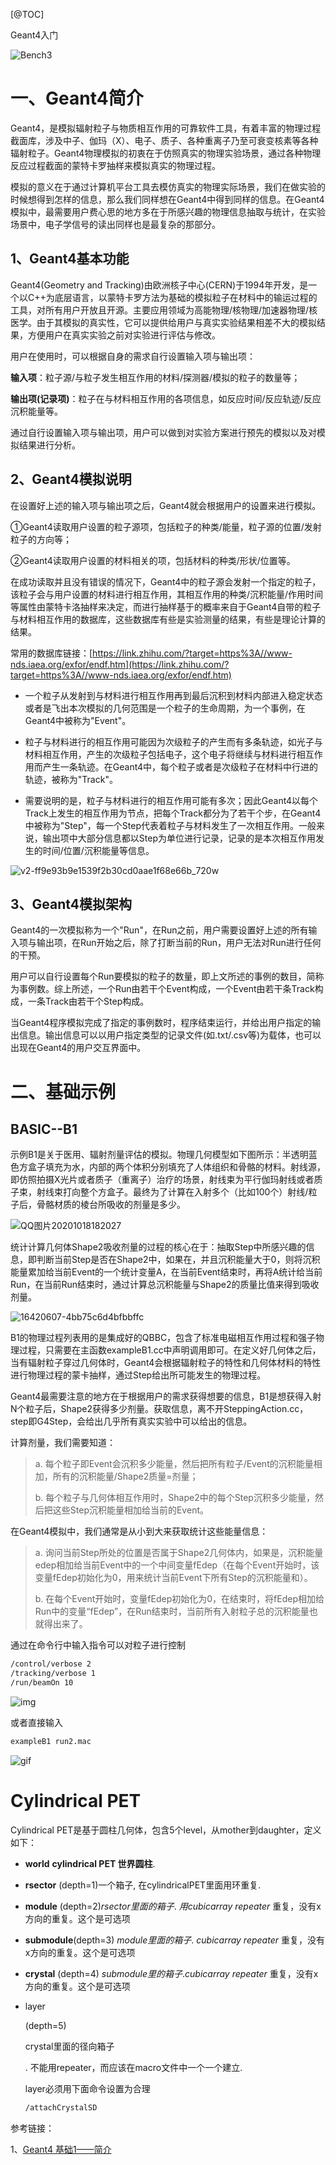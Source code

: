 [@TOC]

Geant4入门

![Bench3](https://gitee.com/magician0619/picgo/raw/master/PET/20201018180641.jpg)

# 一、Geant4简介

Geant4，是模拟辐射粒子与物质相互作用的可靠软件工具，有着丰富的物理过程截面库，涉及中子、伽玛（X）、电子、质子、各种重离子乃至可衰变核素等各种辐射粒子。Geant4物理模拟的初衷在于仿照真实的物理实验场景，通过各种物理反应过程截面的蒙特卡罗抽样来模拟真实的物理过程。

模拟的意义在于通过计算机平台工具去模仿真实的物理实际场景，我们在做实验的时候想得到怎样的信息，那么我们同样想在Geant4中得到同样的信息。在Geant4模拟中，最需要用户费心思的地方多在于所感兴趣的物理信息抽取与统计，在实验场景中，电子学信号的读出同样也是最复杂的那部分。

## 1、Geant4基本功能

Geant4(Geometry and Tracking)由欧洲核子中心(CERN)于1994年开发，是一个以C++为底层语言，以蒙特卡罗方法为基础的模拟粒子在材料中的输运过程的工具，对所有用户开放且开源。主要应用领域为高能物理/核物理/加速器物理/核医学。由于其模拟的真实性，它可以提供给用户与真实实验结果相差不大的模拟结果，方便用户在真实实验之前对实验进行评估与修改。

用户在使用时，可以根据自身的需求自行设置输入项与输出项：

**输入项**：粒子源/与粒子发生相互作用的材料/探测器/模拟的粒子的数量等；

**输出项(记录项)**：粒子在与材料相互作用的各项信息，如反应时间/反应轨迹/反应沉积能量等。

通过自行设置输入项与输出项，用户可以做到对实验方案进行预先的模拟以及对模拟结果进行分析。

## 2、Geant4模拟说明

在设置好上述的输入项与输出项之后，Geant4就会根据用户的设置来进行模拟。

①Geant4读取用户设置的粒子源项，包括粒子的种类/能量，粒子源的位置/发射粒子的方向等；

②Geant4读取用户设置的材料相关的项，包括材料的种类/形状/位置等。

在成功读取并且没有错误的情况下，Geant4中的粒子源会发射一个指定的粒子，该粒子会与用户设置的材料进行相互作用，其相互作用的种类/沉积能量/作用时间等属性由蒙特卡洛抽样来决定，而进行抽样基于的概率来自于Geant4自带的粒子与材料相互作用的数据库，这些数据库有些是实验测量的结果，有些是理论计算的结果。

常用的数据库链接：[https://link.zhihu.com/?target=https%3A//www-nds.iaea.org/exfor/endf.htm](https://link.zhihu.com/?target=https%3A//www-nds.iaea.org/exfor/endf.htm)

- 一个粒子从发射到与材料进行相互作用再到最后沉积到材料内部进入稳定状态或者是飞出本次模拟的几何范围是一个粒子的生命周期，为一个事例，在Geant4中被称为"Event"。

- 粒子与材料进行的相互作用可能因为次级粒子的产生而有多条轨迹，如光子与材料相互作用，产生的次级粒子包括电子，这个电子将继续与材料进行相互作用而产生一条轨迹。在Geant4中，每个粒子或者是次级粒子在材料中行进的轨迹，被称为"Track"。

- 需要说明的是，粒子与材料进行的相互作用可能有多次；因此Geant4以每个Track上发生的相互作用为节点，把每个Track都分为了若干个步，在Geant4中被称为"Step"，每一个Step代表着粒子与材料发生了一次相互作用。一般来说，输出项中大部分信息都以Step为单位进行记录，记录的是本次相互作用发生的时间/位置/沉积能量等信息。

![v2-ff9e93b9e1539f2b30cd0aae1f68e66b_720w](https://gitee.com/magician0619/picgo/raw/master/PET/20201018181604.jpg)

## 3、Geant4模拟架构

Geant4的一次模拟称为一个"Run"，在Run之前，用户需要设置好上述的所有输入项与输出项，在Run开始之后，除了打断当前的Run，用户无法对Run进行任何的干预。

用户可以自行设置每个Run要模拟的粒子的数量，即上文所述的事例的数目，简称为事例数。综上所述，一个Run由若干个Event构成，一个Event由若干条Track构成，一条Track由若干个Step构成。

当Geant4程序模拟完成了指定的事例数时，程序结束运行，并给出用户指定的输出信息。输出信息可以以用户指定类型的记录文件(如.txt/.csv等)为载体，也可以出现在Geant4的用户交互界面中。

# 二、基础示例

## BASIC--B1

示例B1是关于医用、辐射剂量评估的模拟。物理几何模型如下图所示：半透明蓝色方盒子填充为水，内部的两个体积分别填充了人体组织和骨骼的材料。射线源，即仿照拍摄X光片或者质子（重离子）治疗的场景，射线束为平行伽玛射线或者质子束，射线束打向整个方盒子。最终为了计算在入射多个（比如100个）射线/粒子后，骨骼材质的棱台所吸收的剂量是多少。

![QQ图片20201018182027](https://gitee.com/magician0619/picgo/raw/master/PET/20201018182041.png)



统计计算几何体Shape2吸收剂量的过程的核心在于：抽取Step中所感兴趣的信息，即判断当前Step是否在Shape2中，如果在，并且沉积能量大于0，则将沉积能量累加给当前Event的一个统计变量A，在当前Event结束时，再将A统计给当前Run，在当前Run结束时，通过计算总沉积能量与Shape2的质量比值来得到吸收剂量。



![16420607-4bb75c6d4bfbbffc](https://gitee.com/magician0619/picgo/raw/master/PET/20201018175321.png)

B1的物理过程列表用的是集成好的QBBC，包含了标准电磁相互作用过程和强子物理过程，只需要在主函数exampleB1.cc中声明调用即可。在定义好几何体之后，当有辐射粒子穿过几何体时，Geant4会根据辐射粒子的特性和几何体材料的特性进行物理过程的蒙卡抽样，通过Step给出所可能发生的物理过程。

Geant4最需要注意的地方在于根据用户的需求获得想要的信息，B1是想获得入射N个粒子后，Shape2获得多少剂量。获取信息，离不开SteppingAction.cc，step即G4Step，会给出几乎所有真实实验中可以给出的信息。

计算剂量，我们需要知道：

> a. 每个粒子即Event会沉积多少能量，然后把所有粒子/Event的沉积能量相加，所有的沉积能量/Shape2质量=剂量；
>
> b. 每个粒子与几何体相互作用时，Shape2中的每个Step沉积多少能量，然后把这些Step沉积能量相加给当前的Event。

在Geant4模拟中，我们通常是从小到大来获取统计这些能量信息：

> a. 询问当前Step所处的位置是否属于Shape2几何体内，如果是，沉积能量edep相加给当前Event中的一个中间变量fEdep（在每个Event开始时，该变量fEdep初始化为0，用来统计当前Event下所有Step的沉积能量和）。
>
> b. 在每个Event开始时，变量fEdep初始化为0，在结束时，将fEdep相加给Run中的变量“fEdep”，在Run结束时，当前所有入射粒子总的沉积能量也就得出来了。

通过在命令行中输入指令可以对粒子进行控制

```bash
/control/verbose 2
/tracking/verbose 1
/run/beamOn 10 
```



![img](https://gitee.com/magician0619/picgo/raw/master/PET/20201018190846.png)

或者直接输入

```bash
exampleB1 run2.mac
```



![gif](https://gitee.com/magician0619/picgo/raw/master/PET/20201018192340.gif)

# Cylindrical PET

Cylindrical PET是基于圆柱几何体，包含5个level，从mother到daughter，定义如下：

- **world** **cylindrical PET 世界圆柱**.

- **rsector** (depth=1)一个箱子, 在cylindricalPET里面用环重复.

- **module** (depth=2)*rsector里面的箱子*. *用cubicarray repeater* 重复，没有x方向的重复。这个是可选项

- **submodule**(depth=3) *module里面的箱子*. *cubicarray repeater* 重复，没有x方向的重复。这个是可选项

- **crystal** (depth=4) *submodule里的箱子*.*cubicarray repeater* 重复，没有x方向的重复。这个是可选项

- layer

   

  (depth=5)

   

  crystal里面的径向箱子

  . 不能用repeater，而应该在macro文件中一个一个建立.

   

  layer必须用下面命令设置为合理

  ```html
  /attachCrystalSD
  ```

参考链接：

1、[Geant4 基础1——简介](https://zhuanlan.zhihu.com/p/137384340)